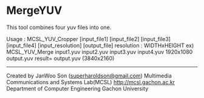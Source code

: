 # MergeYUV
This tool combines four yuv files into one.


Usage : 
MCSL_YUV_Cropper [input_file1] [input_file2] [input_file3] [input_file4] [input_resolution] [output_file]
resolution : WIDTHxHEIGHT
ex) MCSL_YUV_Merge input1.yuv input2.yuv input3.yuv input4.yuv 1920x1080 output.yuv
result= output.yuv (3840x2160) 


------
Created by JanWoo Son (superharoldson@gmail.com)
Multimedia Communications and Systems Lab(MCSL)
http://mcsl.gachon.ac.kr
Department of Computer Engineering
Gachon University
